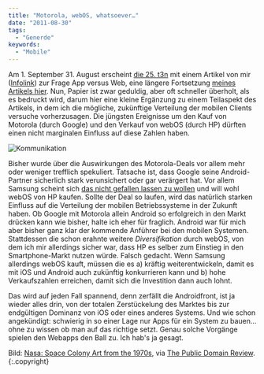 ```yaml
---
title: "Motorola, webOS, whatsoever…"
date: "2011-08-30"
tags:
  - "Generde"
keywords:
  - "Mobile"
---
```


Am 1. September 31. August erscheint [die 25. t3n](http://t3n.de/magazin/t3n-nr-25-auge-klickt/ "t3n Nr. 25: Das Auge klickt mit") mit einem Artikel von mir ([Infolink](http://t3n.de/magazin/app-vs-web-228004/)) zur Frage App versus Web, eine längere Fortsetzung [meines Artikels hier](/codecandies/2011/06/20/web-gegen-app/ "Web gegen App?"). Nun, Papier ist zwar geduldig, aber oft schneller überholt, als es bedruckt wird, darum hier eine kleine Ergänzung zu einem Teilaspekt des Artikels, in dem ich die mögliche, zukünftige Verteilung der mobilen Clients versuche vorherzusagen. Die jüngsten Ereignisse um den Kauf von Motorola (durch Google) und den Verkauf von webOS (durch HP) dürften einen nicht marginalen Einfluss auf diese Zahlen haben.

![Kommunikation](/img/codecandies/nasa001.jpg)

Bisher wurde über die Auswirkungen des Motorola-Deals vor allem mehr oder weniger trefflich spekuliert. Tatsache ist, dass Google seine Android-Partner sicherlich stark verunsichert oder gar verärgert hat. Vor allem Samsung scheint sich [das nicht gefallen lassen zu wollen](http://www.quirksmode.org/blog/archives/2011/08/the_webos_saga.html "PPK: The webOS saga continues") und will wohl webOS von HP kaufen. Sollte der Deal so laufen, wird das natürlich starken Einfluss auf die Verteilung der mobilen Betriebssysteme in der Zukunft haben. Ob Google mit Motorola allein Android so erfolgreich in den Markt drücken kann wie bisher, halte ich eher für fraglich. Android war für mich aber bisher ganz klar der kommende Anführer bei den mobilen Systemen. Stattdessen die schon erahnte weitere _Diversifikation_ durch webOS, von dem ich mir allerdings sicher war, dass HP es selber zum Einstieg in den Smartphone-Markt nutzen würde. Falsch gedacht. Wenn Samsung allerdings webOS kauft, müssen die es a) kräftig weiterentwickeln, damit es mit iOS und Android auch zukünftig konkurrieren kann und b) hohe Verkaufszahlen erreichen, damit sich die Investition dann auch lohnt.

Das wird auf jeden Fall spannend, denn zerfällt die Androidfront, ist ja wieder alles drin, von der totalen Zerstückelung des Marktes bis zur endgültigen Dominanz von iOS oder eines anderes Systems. Und wie schon angekündigt: schwierig in so einer Lage nur Apps für ein System zu bauen… ohne zu wissen ob man auf das richtige setzt. Genau solche Vorgänge spielen den Webapps den Ball zu. Ich hab's ja gesagt.

Bild: [Nasa: Space Colony Art from the 1970s](http://settlement.arc.nasa.gov/70sArt/art.html), via [The Public Domain Review](http://publicdomainreview.org/2011/08/23/space-colony-art-from-the-1970s/). {:.copyright}
